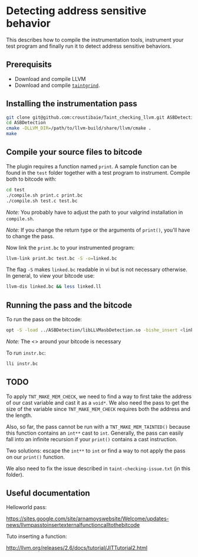 # Detecting address sensitive behavior
This describes how to compile the instrumentation tools, instrument your test program and finally run it to detect address sensitive behaviors.

## Prerequisits
* Download and compile LLVM
* Download and compile [`taintgrind`](https://github.com/wmkhoo/taintgrind).

## Installing the instrumentation pass

```bash
git clone git@github.com:croustibaie/Taint_checking_llvm.git ASBDetection
cd ASBDetection
cmake -DLLVM_DIR=/path/to/llvm-build/share/llvm/cmake .
make
```

## Compile your source files to bitcode

The plugin requires a function named `print`.
A sample function can be found in the `test` folder together with a test program to instrument.
Compile both to bitcode with:
```bash
cd test
./compile.sh print.c print.bc
./compile.sh test.c test.bc
```
*Note:* You probably have to adjust the path to your valgrind installation in `compile.sh`.

*Note:* If you change the return type or the arguments of `print()`, you'll have to change the pass.

Now link the `print.bc` to your instrumented program:
```bash
llvm-link print.bc test.bc -S -o=linked.bc
```

The flag `-S` makes `linked.bc` readable in vi but is not necessary otherwise. In general, to view your bitcode use: 
```bash
llvm-dis linked.bc && less linked.ll
```

## Running the pass and the bitcode

To run the pass on the bitcode:
```bash
opt -S -load ../ASBDetection/libLLVMasbDetection.so -bishe_insert <linked.bc> instr.bc
```
*Note:* The <> around your bitcode is necessary

To run `instr.bc`:
```bash
lli instr.bc
```

## TODO

To apply `TNT_MAKE_MEM_CHECK`, we need to find a way to first take the address of our cast variable and cast it as a `void*`. We also need the pass to get the size of the variable since `TNT_MAKE_MEM_CHECK` requires both the address and the length.

Also, so far, the pass cannot be run with a `TNT_MAKE_MEM_TAINTED()` because this function contains an `int**` cast to `int`. Generally, the pass can easily fall into an infinite recursion if your `print()` contains a cast instruction.

Two solutions: escape the `int**` to `int` or find a way to not apply the pass on our `print()` function.


We also need to fix the issue described in `taint-checking-issue.txt` (in this folder).

## Useful documentation
Helloworld pass:

https://sites.google.com/site/arnamoyswebsite/Welcome/updates-news/llvmpasstoinsertexternalfunctioncalltothebitcode

Tuto inserting a function:

http://llvm.org/releases/2.6/docs/tutorial/JITTutorial2.html

